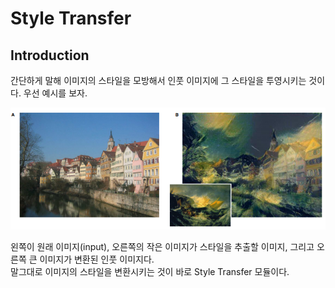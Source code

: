 # Style Transfer
## Introduction
간단하게 말해 이미지의 스타일을 모방해서 인풋 이미지에 그 스타일을 투영시키는 것이다. 우선 예시를 보자.
<p align="left">
    <img src="images/example.png">
</p>
왼쪽이 원래 이미지(input), 오른쪽의 작은 이미지가 스타일을 추출할 이미지, 그리고 오른쪽 큰 이미지가 변환된 인풋 이미지다.
<br> 말그대로 이미지의 스타일을 변환시키는 것이 바로 Style Transfer 모듈이다.
